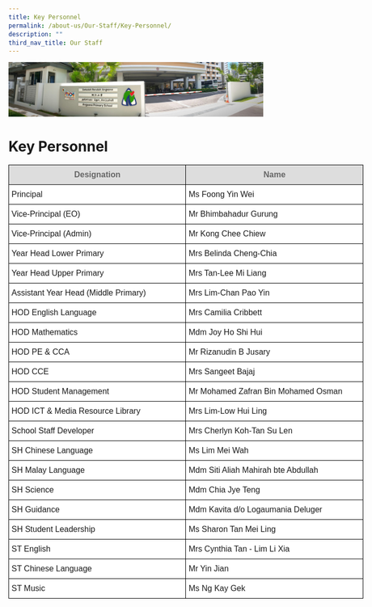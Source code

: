```yaml
---
title: Key Personnel
permalink: /about-us/Our-Staff/Key-Personnel/
description: ""
third_nav_title: Our Staff
---
```

![](/images/About%20Us.jpg)

Key Personnel
=============

<style type="text/css">
.tg  {border-collapse:collapse;border-spacing:0;}
.tg td{border-color:black;border-style:solid;border-width:1px;font-family:Arial, sans-serif;font-size:14px;
  overflow:hidden;padding:10px 5px;word-break:normal;}
.tg th{border-color:black;border-style:solid;border-width:1px;font-family:Arial, sans-serif;font-size:14px;
  font-weight:normal;overflow:hidden;padding:10px 5px;word-break:normal;}
.tg .tg-bn2v{background-color:#DDD;color:#666;font-size:16px;font-weight:bold;text-align:center;vertical-align:top}
.tg .tg-hsqg{background-color:#FFF;font-size:16px;text-align:left;vertical-align:middle}
</style>
<table class="tg" style="undefined;table-layout: fixed; width: 702px">
<colgroup>
<col style="width: 351px">
<col style="width: 351px">
</colgroup>
<thead>
  <tr>
    <th class="tg-bn2v">Designation</th>
    <th class="tg-bn2v">Name</th>
  </tr>
</thead>
<tbody>
  <tr>
    <td class="tg-hsqg">Principal</td>
    <td class="tg-hsqg">Ms Foong Yin Wei</td>
  </tr>
  <tr>
    <td class="tg-hsqg">Vice-Principal (EO)</td>
    <td class="tg-hsqg">Mr Bhimbahadur Gurung</td>
  </tr>
  <tr>
    <td class="tg-hsqg">Vice-Principal (Admin)</td>
    <td class="tg-hsqg">Mr Kong Chee Chiew</td>
  </tr>
  <tr>
    <td class="tg-hsqg">Year Head Lower Primary</td>
    <td class="tg-hsqg">Mrs Belinda Cheng-Chia</td>
  </tr>
  <tr>
    <td class="tg-hsqg">Year Head Upper Primary</td>
    <td class="tg-hsqg">Mrs Tan-Lee Mi Liang</td>
  </tr>
  <tr>
    <td class="tg-hsqg">Assistant Year Head (Middle Primary)</td>
    <td class="tg-hsqg">Mrs Lim-Chan Pao Yin</td>
  </tr>
  <tr>
    <td class="tg-hsqg">HOD English Language</td>
    <td class="tg-hsqg">Mrs Camilia Cribbett</td>
  </tr>
  <tr>
    <td class="tg-hsqg">HOD Mathematics</td>
    <td class="tg-hsqg">Mdm Joy Ho Shi Hui</td>
  </tr>
  <tr>
    <td class="tg-hsqg">HOD PE &amp; CCA</td>
    <td class="tg-hsqg">Mr Rizanudin B Jusary</td>
  </tr>
  <tr>
    <td class="tg-hsqg">HOD CCE</td>
    <td class="tg-hsqg">Mrs Sangeet Bajaj</td>
  </tr>
  <tr>
    <td class="tg-hsqg">HOD Student Management</td>
    <td class="tg-hsqg">Mr Mohamed Zafran Bin Mohamed Osman</td>
  </tr>
  <tr>
    <td class="tg-hsqg">HOD ICT &amp; Media Resource Library</td>
    <td class="tg-hsqg">Mrs Lim-Low Hui Ling</td>
  </tr>
  <tr>
    <td class="tg-hsqg">School Staff Developer</td>
    <td class="tg-hsqg">Mrs Cherlyn Koh-Tan Su Len</td>
  </tr>
  <tr>
    <td class="tg-hsqg">SH Chinese Language</td>
    <td class="tg-hsqg">Ms Lim Mei Wah</td>
  </tr>
  <tr>
    <td class="tg-hsqg">SH Malay Language</td>
    <td class="tg-hsqg">Mdm Siti Aliah Mahirah bte Abdullah</td>
  </tr>
  <tr>
    <td class="tg-hsqg">SH Science</td>
    <td class="tg-hsqg">Mdm Chia Jye Teng</td>
  </tr>
  <tr>
    <td class="tg-hsqg">SH Guidance</td>
    <td class="tg-hsqg">Mdm Kavita d/o Logaumania Deluger</td>
  </tr>
  <tr>
    <td class="tg-hsqg">SH Student Leadership</td>
    <td class="tg-hsqg">Ms Sharon Tan Mei Ling</td>
  </tr>
  <tr>
    <td class="tg-hsqg">ST English</td>
    <td class="tg-hsqg">Mrs Cynthia Tan - Lim Li Xia</td>
  </tr>
  <tr>
    <td class="tg-hsqg">ST Chinese Language</td>
    <td class="tg-hsqg">Mr Yin Jian</td>
  </tr>
  <tr>
    <td class="tg-hsqg">ST Music</td>
    <td class="tg-hsqg">Ms Ng Kay Gek</td>
  </tr>
</tbody>
</table>
